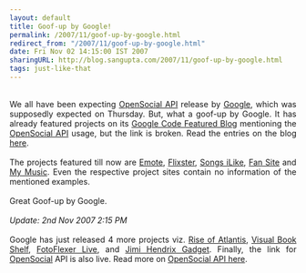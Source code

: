 ```yaml
---
layout: default
title: Goof-up by Google!
permalink: /2007/11/goof-up-by-google.html
redirect_from: "/2007/11/goof-up-by-google.html"
date: Fri Nov 02 14:15:00 IST 2007
sharingURL: http://blog.sangupta.com/2007/11/goof-up-by-google.html
tags: just-like-that
---
```

<div align="justify">
    <br>We all have been expecting 
    <a href="http://code.google.com/apis/opensocial" title="OpenSocial">OpenSocial API</a> release by 
    <a href="http://www.google.com/" title="Google">Google</a>, which was supposedly expected on Thursday. But, what a goof-up by Google. It has already featured projects on its 
    <a href="http://google-code-featured.blogspot.com/" title="Google Code Featured Blog">Google Code Featured Blog</a> mentioning the 
    <a href="http://code.google.com/apis/opensocial/">OpenSocial API</a> usage, but the link is broken. Read the entries on the blog 
    <a href="http://google-code-featured.blogspot.com/2007_11_01_archive.html" title="Blog entries for November">here</a>.
    <br>
    <br>The projects featured till now are 
    <a href="http://google-code-featured.blogspot.com/2007/11/emote.html" title="Emote">Emote</a>, 
    <a href="http://google-code-featured.blogspot.com/2007/11/flixster.html" title="Flixster">Flixster</a>, 
    <a href="http://google-code-featured.blogspot.com/2007/11/songs-ilike.html" title="Songs iLike">Songs iLike</a>, 
    <a href="http://google-code-featured.blogspot.com/2007/11/fan-site.html" title="Fan Site">Fan Site</a> and 
    <a href="http://google-code-featured.blogspot.com/2007/11/my-music.html" title="My Music">My Music</a>. Even the respective project sites contain no information of the mentioned examples.
    <br>
    <br>Great Goof-up by Google.
    <br>
    <br>
    <i>Update: 2nd Nov 2007 2:15 PM</i>
    <br>
    <br>Google has just released 4 more projects viz. 
    <a href="http://google-code-featured.blogspot.com/2007/11/rise-of-atlantis.html" title="Rise of Atlantis">Rise of Atlantis</a>, 
    <a href="http://google-code-featured.blogspot.com/2007/11/visual-bookshelf.html" title="Visual Bookshelf">Visual Book Shelf</a>, 
    <a href="http://google-code-featured.blogspot.com/2007/11/fotoflexer-live.html" title="FotoFlexer Live">FotoFlexer Live</a>, and 
    <a href="http://google-code-featured.blogspot.com/2007/11/jimi-hendrix-gadget.html" title="Jimi Hendrix Gadget">Jimi Hendrix Gadget</a>. Finally, the link for 
    <a href="http://code.google.com/apis/opensocial/">OpenSocial</a> API is also live. Read more on 
    <a href="http://code.google.com/apis/opensocial/">OpenSocial API here</a>.
    <br>
</div>
